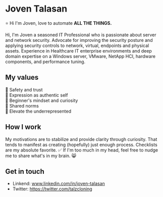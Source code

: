 # Joven Talasan

⭐ Hi I'm Joven, love to automate **ALL THE THINGS.**

Hi, I'm Joven a seasoned IT Professional who is passionate about server and network security. Advocate for improving the security posture and applying security controls to network, virtual, endpoints and physical assets. Experience in Healthcare IT enterprise environments and deep domain expertise on a Windows server, VMware, NetApp HCI, hardware components, and performance tuning.

## My values
💖 Safety and trust<br>
🌟 Expression as authentic self<br>
🍏 Beginner's mindset and curiosity<br>
🙌 Shared norms<br>
🚀 Elevate the underrepresented

## How I work
My motivations are to stabilize and provide clarity through curiosity. That tends to manifest as creating (hopefully) just enough process. Checklists are my absolute favorite. ✅ If I'm too much in my head, feel free to nudge me to share what's in my brain. 😸

## Get in touch
- Linkend: www.linkedin.com/in/joven-talasan
- Twitter: https://twitter.com/talzcloning
